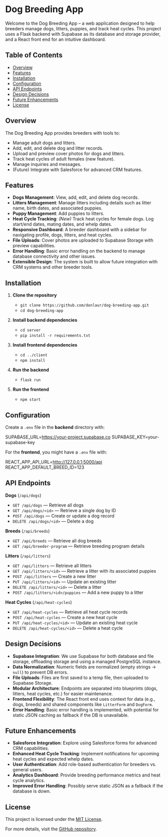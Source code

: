 # Dog Breeding App

Welcome to the Dog Breeding App – a web application designed to help breeders manage dogs, litters, puppies, and track heat cycles. This project uses a Flask backend with Supabase as its database and storage provider, and a React front end for an intuitive dashboard.

## Table of Contents

- [Overview](#overview)
- [Features](#features)
- [Installation](#installation)
- [Configuration](#configuration)
- [API Endpoints](#api-endpoints)
- [Design Decisions](#design-decisions)
- [Future Enhancements](#future-enhancements)
- [License](#license)

## Overview

The Dog Breeding App provides breeders with tools to:
- Manage adult dogs and litters.
- Add, edit, and delete dog and litter records.
- Upload and preview cover photos for dogs and litters.
- Track heat cycles of adult females (new feature).
- Manage inquiries and messages.
- (Future) Integrate with Salesforce for advanced CRM features.

## Features

- **Dogs Management**: View, add, edit, and delete dog records.
- **Litters Management**: Manage litters including details such as litter name, birth dates, and associated puppies.
- **Puppy Management**: Add puppies to litters.
- **Heat Cycle Tracking**: *(New)* Track heat cycles for female dogs. Log start/end dates, mating dates, and whelp dates.
- **Responsive Dashboard**: A breeder dashboard with a sidebar for navigating profile, dogs, litters, and heat cycles.
- **File Uploads**: Cover photos are uploaded to Supabase Storage with preview capabilities.
- **Error Handling**: Basic error handling on the backend to manage database connectivity and other issues.
- **Extensible Design**: The system is built to allow future integration with CRM systems and other breeder tools.

## Installation

1. **Clone the repository**  
   - `git clone https://github.com/donlaur/dog-breeding-app.git`  
   - `cd dog-breeding-app`

2. **Install backend dependencies**  
   - `cd server`  
   - `pip install -r requirements.txt`

3. **Install frontend dependencies**  
   - `cd ../client`  
   - `npm install`

4. **Run the backend**  
   - `flask run`

5. **Run the frontend**  
   - `npm start`

## Configuration

Create a `.env` file in the **backend** directory with:

SUPABASE_URL=https://your-project.supabase.co SUPABASE_KEY=your-supabase-key

For the **frontend**, you might have a `.env` file with:

REACT_APP_API_URL=http://127.0.0.1:5000/api REACT_APP_DEFAULT_BREED_ID=123


## API Endpoints

**Dogs** (`/api/dogs`)
- `GET /api/dogs` — Retrieve all dogs
- `GET /api/dogs/<id>` — Retrieve a single dog by ID
- `POST /api/dogs` — Create or update a dog record
- `DELETE /api/dogs/<id>` — Delete a dog

**Breeds** (`/api/breeds`)
- `GET /api/breeds` — Retrieve all dog breeds
- `GET /api/breeder-program` — Retrieve breeding program details

**Litters** (`/api/litters`)
- `GET /api/litters` — Retrieve all litters
- `GET /api/litters/<id>` — Retrieve a litter with its associated puppies
- `POST /api/litters` — Create a new litter
- `PUT /api/litters/<id>` — Update an existing litter
- `DELETE /api/litters/<id>` — Delete a litter
- `POST /api/litters/<id>/puppies` — Add a new puppy to a litter

**Heat Cycles** (`/api/heat-cycles`)
- `GET /api/heat-cycles` — Retrieve all heat cycle records
- `POST /api/heat-cycles` — Create a new heat cycle
- `PUT /api/heat-cycles/<id>` — Update an existing heat cycle
- `DELETE /api/heat-cycles/<id>` — Delete a heat cycle

## Design Decisions

- **Supabase Integration**: We use Supabase for both database and file storage, offloading storage and using a managed PostgreSQL instance.
- **Data Normalization**: Numeric fields are normalized (empty strings → `null`) to prevent DB errors.
- **File Uploads**: Files are first saved to a temp file, then uploaded to Supabase Storage.
- **Modular Architecture**: Endpoints are separated into blueprints (dogs, litters, heat cycles, etc.) for easier maintenance.
- **Frontend Flexibility**: The React front end uses context for data (e.g., dogs, breeds) and shared components like `LitterForm` and `DogForm`.
- **Error Handling**: Basic error handling is implemented, with potential for static JSON caching as fallback if the DB is unavailable.

## Future Enhancements

- **Salesforce Integration**: Explore using Salesforce forms for advanced CRM capabilities.
- **Enhanced Heat Cycle Tracking**: Implement notifications for upcoming heat cycles and expected whelp dates.
- **User Authentication**: Add role-based authentication for breeders vs. general users.
- **Analytics Dashboard**: Provide breeding performance metrics and heat cycle analytics.
- **Improved Error Handling**: Possibly serve static JSON as a fallback if the database is down.

## License

This project is licensed under the [MIT License](LICENSE).

For more details, visit the [GitHub repository](https://github.com/donlaur/dog-breeding-app).
